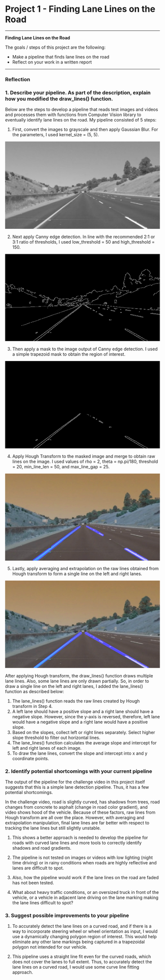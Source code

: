 # **Project 1 - Finding Lane Lines on the Road** 

---
**Finding Lane Lines on the Road**

The goals / steps of this project are the following:
* Make a pipeline that finds lane lines on the road
* Reflect on your work in a written report
---
[//]: # (Image References)

[image1]: ./2_test_images_Blur/whiteCarLaneSwitch.jpg "Gaussian Blur"
[image2]: ./3_test_images_Canny/whiteCarLaneSwitch.jpg "Canny Edge Detection"
[image3]: ./4_test_images_MaskedROI/whiteCarLaneSwitch.jpg "Masked Region of Interest"
[image4]: ./6_test_images_MergeRaw/whiteCarLaneSwitch.jpg "Hough Transform and Merge with Raw Lines"
[image5]: ./test_images_output/whiteCarLaneSwitch.jpg "Hough Transform and Merge with Solid Lines"

### Reflection

### 1. Describe your pipeline. As part of the description, explain how you modified the draw_lines() function.

Below are the steps to develop a pipeline that reads test images and videos and processes them with functions from Computer Vision library to eventually identify lane lines on the road. My pipeline consisted of 5 steps:

1. First, convert the images to grayscale and then apply Gaussian Blur. For the parameters, I used kernel_size = (5, 5).

![alt text][image1]

2. Next apply Canny edge detection. In line with the recommended 2:1 or 3:1 ratio of thresholds, I used low_threshold = 50 and high_threshold = 150.

![alt text][image2]

3. Then apply a mask to the image output of Canny edge detection. I used a simple trapezoid mask to obtain the region of interest.

![alt text][image3]

4. Apply Hough Transform to the masked image and merge to obtain raw lines on the image. I used values of rho = 2, theta = np.pi/180, threshold = 20, min_line_len = 50, and max_line_gap = 25.

![alt text][image4]

5. Lastly, apply averaging and extrapolation on the raw lines obtained from Hough transform to form a single line on the left and right lanes.

![alt text][image5]

After applying Hough transform, the draw_lines() function draws multiple lane lines. Also, some lane lines are only drawn partially. So, in order to draw a single line on the left and right lanes, I added the lane_lines() function as described below:
1. The lane_lines() function reads the raw lines created by Hough transform in Step 4.
2. A left lane should have a positive slope and a right lane should have a negative slope. However, since the y-axis is reversed, therefore, left lane would have a negative slope and a right lane would have a positive slope. 
3. Based on the slopes, collect left or right lines separately. Select higher slope threshold to filter out horizontal lines.
4. The lane_lines() function calculates the average slope and intercept for left and right lanes of each image.
5. To draw the lane lines, convert the slope and intercept into x and y coordinate points.


### 2. Identify potential shortcomings with your current pipeline

The output of the pipeline for the challenge video in this project itself suggests that this is a simple lane detection pipeline. Thus, it has a few potential shortcomings.

In the challenge video, road is slightly curved, has shadows from trees, road changes from concrete to asphalt (change in road color gradient), and video shows hood of the vehicle. Because of these factors, raw lines from Hough transform are all over the place. However, with averaging and extrapolation manipulation, final lane lines are far better with respect to tracking the lane lines but still slightly unstable.

1. This shows a better approach is needed to develop the pipeline for roads with curved lane lines and more tools to correctly identify shadows and road gradients.

2. The pipeline is not tested on images or videos with low lighting (night time driving) or in rainy conditions when roads are highly reflective and lanes are difficult to spot.

3. Also, how the pipeline would work if the lane lines on the road are faded has not been tested.

4. What about heavy traffic conditions, or an oversized truck in front of the vehicle, or a vehicle in adjacent lane driving on the lane marking making the lane lines difficult to spot?


### 3. Suggest possible improvements to your pipeline

1. To accurately detect the lane lines on a curved road, and if there is a way to incorporate steering wheel or wheel orientation as input, I would use a dynamically changing polygon region of interest. This would help eliminate any other lane markings being captured in a trapezoidal polygon not intended for our vehicle.

2. This pipeline uses a straight line fit even for the curved roads, which does not cover the lanes to full extent. Thus, to accurately detect the lane lines on a curved road, I would use some curve line fitting approach.